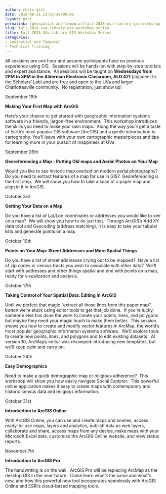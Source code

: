 ```yaml
---
author: chris-gist
date: 2018-08-21 13:03:30+00:00
layout: post
permalink: /geospatial-and-temporal/fall-2018-uva-library-gis-workshop-series/
slug: fall-2018-uva-library-gis-workshop-series
title: Fall 2018 UVa Library GIS Workshop Series
categories:
- Geospatial and Temporal
- Technical Training
---
```


All sessions are one hour and assume participants have no previous experience using GIS.  Sessions will be hands-on with step-by-step tutorials and expert assistance.  All sessions will be taught on **Wednesdays from 2PM to 3PM in the Alderman Electronic Classroom, ALD 421** (adjacent to the Scholars’ Lab) and are free and open to the UVa and larger Charlottesville community.  No registration, just show up!

September 19th

**Making Your First Map with ArcGIS**

Here’s your chance to get started with geographic information systems software in a friendly, jargon-free environment.  This workshop introduces the skills you need to make your own maps.  Along the way you’ll get a taste of Earth’s most popular GIS software (ArcGIS) and a gentle introduction to cartography. You’ll leave with your own cartographic masterpieces and tips for learning more in your pursuit of mappiness at UVa.

September 26th

**Georeferencing a Map - Putting Old maps and Aerial Photos on Your Map**

Would you like to see historic map overlaid on modern aerial photography?  Do you need to extract features of a map for use in GIS?  Georeferencing is the first step.  We will show you how to take a scan of a paper map and align in it in ArcGIS.

October 3rd

**Getting Your Data on a Map**

Do you have a list of Lat/Lon coordinates or addresses you would like to see on a map?  We will show you how to do just that.  Through ArcGIS’s Add XY data tool and Geocoding (address matching), it is easy to take your tabular lists and generate points on a map.

October 10th

**Points on Your Map: Street Addresses and More Spatial Things**

Do you have a list of street addresses crying out to be mapped?  Have a list of zip codes or census tracts you wish to associate with other data?  We’ll start with addresses and other things spatial and end with points on a map, ready for visualization and analysis.

October 17th

**Taking Control of Your Spatial Data: Editing in ArcGIS**

Until we perfect that magic “extract all those lines from this paper map” button we’re stuck using editor tools to get that job done.  If you’re lucky, someone else has done the work to create your points, lines, and polygons but maybe they need your magic touch to make them better.  This session shows you how to create and modify vector features in ArcMap, the world’s most popular geographic information systems software.  We’ll explore tools to create new points, lines, and polygons and to edit existing datasets.  At version 10, ArcMap’s editor was revamped introducing new templates, but we’ll keep calm and carry on.

October 24th

**Easy Demographics**

Need to make a quick demographic map or religious adherence?  This workshop will show you how easily navigate Social Explorer.  This powerful online application makes it easy to create maps with contemporary and historic census data and religious information.

October 31st

**Introduction to ArcGIS Online**

With ArcGIS Online, you can use and create maps and scenes, access ready-to-use maps, layers and analytics, publish data as web layers, collaborate and share, access maps from any device, make maps with your Microsoft Excel data, customize the ArcGIS Online website, and view status reports.

November 7th

**Introduction to ArcGIS Pro**

The handwriting is on the wall.  ArcGIS Pro will be replacing ArcMap as the desktop GIS in the near future.  Come learn what’s the same and what’s new, and how this powerful new tool incorporates seamlessly with ArcGIS Online and ESRI’s cloud-based mapping tools.
